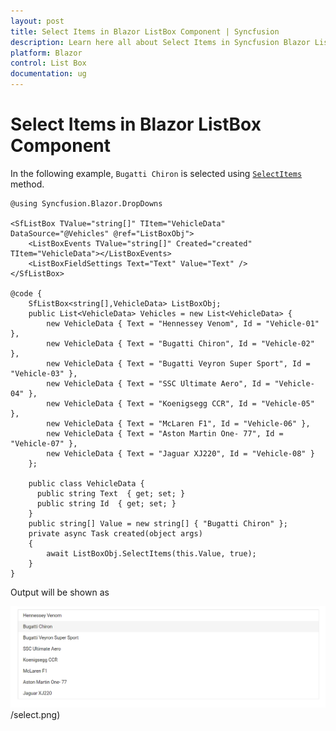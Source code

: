 ```yaml
---
layout: post
title: Select Items in Blazor ListBox Component | Syncfusion
description: Learn here all about Select Items in Syncfusion Blazor ListBox component and more.
platform: Blazor
control: List Box
documentation: ug
---
```


# Select Items in Blazor ListBox Component

In the following example, `Bugatti Chiron` is selected using [`SelectItems`](https://help.syncfusion.com/cr/blazor/Syncfusion.Blazor.DropDowns.SfListBox-2.html#Syncfusion_Blazor_DropDowns_SfListBox_2_SelectItems_System_Object_System_Boolean_) method.

```cshtml
@using Syncfusion.Blazor.DropDowns

<SfListBox TValue="string[]" TItem="VehicleData" DataSource="@Vehicles" @ref="ListBoxObj">
    <ListBoxEvents TValue="string[]" Created="created" TItem="VehicleData"></ListBoxEvents>
    <ListBoxFieldSettings Text="Text" Value="Text" />
</SfListBox>

@code {
    SfListBox<string[],VehicleData> ListBoxObj;
    public List<VehicleData> Vehicles = new List<VehicleData> {
        new VehicleData { Text = "Hennessey Venom", Id = "Vehicle-01" },
        new VehicleData { Text = "Bugatti Chiron", Id = "Vehicle-02" },
        new VehicleData { Text = "Bugatti Veyron Super Sport", Id = "Vehicle-03" },
        new VehicleData { Text = "SSC Ultimate Aero", Id = "Vehicle-04" },
        new VehicleData { Text = "Koenigsegg CCR", Id = "Vehicle-05" },
        new VehicleData { Text = "McLaren F1", Id = "Vehicle-06" },
        new VehicleData { Text = "Aston Martin One- 77", Id = "Vehicle-07" },
        new VehicleData { Text = "Jaguar XJ220", Id = "Vehicle-08" }
    };

    public class VehicleData {
      public string Text  { get; set; }
      public string Id  { get; set; }
    }
    public string[] Value = new string[] { "Bugatti Chiron" };
    private async Task created(object args)
    {
        await ListBoxObj.SelectItems(this.Value, true);
    }
}

```

Output will be shown as

![ListBox](./../images/select.png)/select.png)